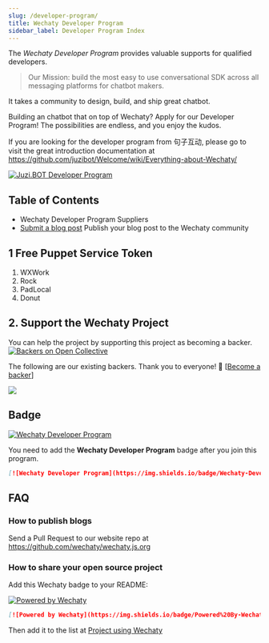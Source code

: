 ```yaml
---
slug: /developer-program/
title: Wechaty Developer Program
sidebar_label: Developer Program Index
---
```


The _Wechaty Developer Program_ provides valuable supports for qualified developers.

> Our Mission: build the most easy to use conversational SDK across all messaging platforms for chatbot makers.

It takes a community to design, build, and ship great chatbot.

Building an chatbot that on top of Wechaty? Apply for our Developer Program! The possibilities are endless, and you enjoy the kudos.

If you are looking for the developer program from 句子互动, please go to visit the great introduction documentation at <https://github.com/juzibot/Welcome/wiki/Everything-about-Wechaty/>

[![Juzi.BOT Developer Program](https://img.shields.io/badge/Wechaty%20Developer%20Program-Juzi.BOT-orange.svg)](https://github.com/juzibot/Welcome/wiki/Everything-about-Wechaty/)

## Table of Contents

- Wechaty Developer Program Suppliers
- [Submit a blog post](publish-blog)
    Publish your blog post to the Wechaty community

## 1 Free Puppet Service Token

1. WXWork
1. Rock
1. PadLocal
1. Donut

## 2. Support the Wechaty Project

You can help the project by supporting this project as becoming a backer.  [![Backers on Open Collective](https://opencollective.com/wechaty/backers/badge.svg)](#backers)

The following are our existing backers. Thank you to everyone! 🙏 [[Become a backer](https://opencollective.com/wechaty#backer)]

<a href="https://opencollective.com/wechaty#backers" target="_blank"><img src="https://opencollective.com/wechaty/backers.svg?width=890" /></a>

## Badge

[![Wechaty Developer Program](https://img.shields.io/badge/Wechaty-Developer%20Program-green.svg)](https://wechaty.js.org/docs/developer-program/)

You need to add the __Wechaty Developer Program__ badge after you join this program.

```md
[![Wechaty Developer Program](https://img.shields.io/badge/Wechaty-Developer%20Program-green.svg)](https://wechaty.js.org/docs/developer-program/)
```

## FAQ

### How to publish blogs

Send a Pull Request to our website repo at <https://github.com/wechaty/wechaty.js.org>

### How to share your open source project

Add this Wechaty badge to your README:

[![Powered by Wechaty](https://img.shields.io/badge/Powered%20By-Wechaty-brightgreen.svg)](https://wechaty.js.org)

```markdown
[![Powered by Wechaty](https://img.shields.io/badge/Powered%20By-Wechaty-brightgreen.svg)](https://wechaty.js.org)
```

Then add it to the list at [Project using Wechaty](http://wechaty.js.org/docs/case-study/projects-using-wechaty)
 
